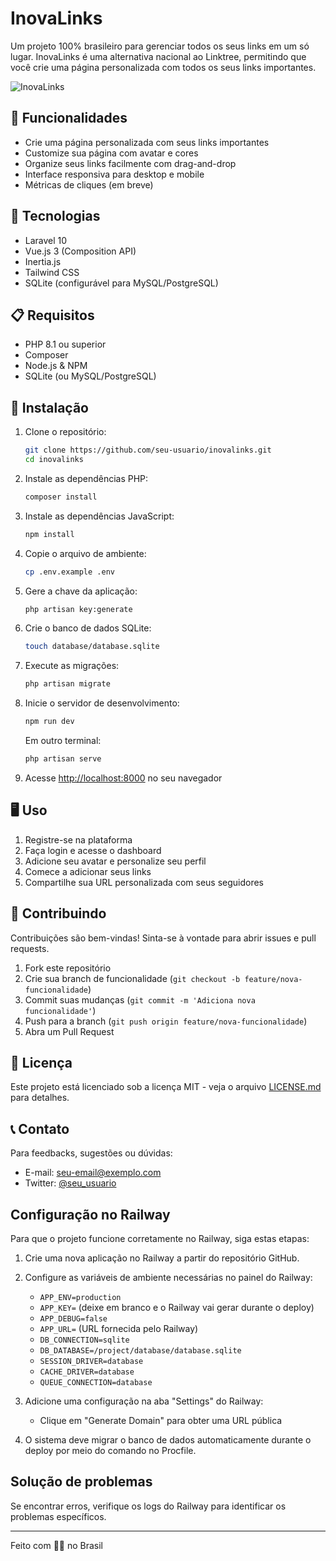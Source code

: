 # InovaLinks

Um projeto 100% brasileiro para gerenciar todos os seus links em um só lugar. InovaLinks é uma alternativa nacional ao Linktree, permitindo que você crie uma página personalizada com todos os seus links importantes.

![InovaLinks](/public/logo.png)

## 🌟 Funcionalidades

- Crie uma página personalizada com seus links importantes
- Customize sua página com avatar e cores
- Organize seus links facilmente com drag-and-drop
- Interface responsiva para desktop e mobile
- Métricas de cliques (em breve)

## 🔧 Tecnologias

- Laravel 10
- Vue.js 3 (Composition API)
- Inertia.js
- Tailwind CSS
- SQLite (configurável para MySQL/PostgreSQL)

## 📋 Requisitos

- PHP 8.1 ou superior
- Composer
- Node.js & NPM
- SQLite (ou MySQL/PostgreSQL)

## 🚀 Instalação

1. Clone o repositório:
   ```bash
   git clone https://github.com/seu-usuario/inovalinks.git
   cd inovalinks
   ```

2. Instale as dependências PHP:
   ```bash
   composer install
   ```

3. Instale as dependências JavaScript:
   ```bash
   npm install
   ```

4. Copie o arquivo de ambiente:
   ```bash
   cp .env.example .env
   ```

5. Gere a chave da aplicação:
   ```bash
   php artisan key:generate
   ```

6. Crie o banco de dados SQLite:
   ```bash
   touch database/database.sqlite
   ```

7. Execute as migrações:
   ```bash
   php artisan migrate
   ```

8. Inicie o servidor de desenvolvimento:
   ```bash
   npm run dev
   ```
   Em outro terminal:
   ```bash
   php artisan serve
   ```

9. Acesse [http://localhost:8000](http://localhost:8000) no seu navegador

## 🖥️ Uso

1. Registre-se na plataforma
2. Faça login e acesse o dashboard
3. Adicione seu avatar e personalize seu perfil
4. Comece a adicionar seus links
5. Compartilhe sua URL personalizada com seus seguidores

## 🤝 Contribuindo

Contribuições são bem-vindas! Sinta-se à vontade para abrir issues e pull requests.

1. Fork este repositório
2. Crie sua branch de funcionalidade (`git checkout -b feature/nova-funcionalidade`)
3. Commit suas mudanças (`git commit -m 'Adiciona nova funcionalidade'`)
4. Push para a branch (`git push origin feature/nova-funcionalidade`)
5. Abra um Pull Request

## 📄 Licença

Este projeto está licenciado sob a licença MIT - veja o arquivo [LICENSE.md](LICENSE.md) para detalhes.

## 📞 Contato

Para feedbacks, sugestões ou dúvidas:
- E-mail: [seu-email@exemplo.com](mailto:seu-email@exemplo.com)
- Twitter: [@seu_usuario](https://twitter.com/seu_usuario)

## Configuração no Railway

Para que o projeto funcione corretamente no Railway, siga estas etapas:

1. Crie uma nova aplicação no Railway a partir do repositório GitHub.

2. Configure as variáveis de ambiente necessárias no painel do Railway:
   - `APP_ENV=production`
   - `APP_KEY=` (deixe em branco e o Railway vai gerar durante o deploy)
   - `APP_DEBUG=false`
   - `APP_URL=` (URL fornecida pelo Railway)
   - `DB_CONNECTION=sqlite`
   - `DB_DATABASE=/project/database/database.sqlite`
   - `SESSION_DRIVER=database`
   - `CACHE_DRIVER=database`
   - `QUEUE_CONNECTION=database`

3. Adicione uma configuração na aba "Settings" do Railway:
   - Clique em "Generate Domain" para obter uma URL pública

4. O sistema deve migrar o banco de dados automaticamente durante o deploy por meio do comando no Procfile.

## Solução de problemas

Se encontrar erros, verifique os logs do Railway para identificar os problemas específicos.

---
Feito com 💚💛 no Brasil 
